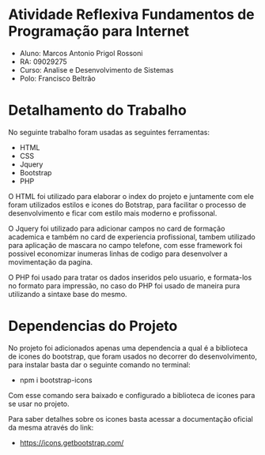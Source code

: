 # Atividade Reflexiva Fundamentos de Programação para Internet

- Aluno: Marcos Antonio Prigol Rossoni
- RA: 09029275
- Curso: Analise e Desenvolvimento de Sistemas
- Polo: Francisco Beltrão

# Detalhamento do Trabalho

No seguinte trabalho foram usadas as seguintes ferramentas:
- HTML
- CSS
- Jquery
- Bootstrap
- PHP

O HTML foi utilizado para elaborar o index do projeto e juntamente com ele foram utilizados estilos e icones do Botstrap, para facilitar o processo de desenvolvimento e ficar com estilo mais moderno e profissonal.

O Jquery foi utilizado para adicionar campos no card de formação academica e também no card de experiencia profissional, tambem utilizado para aplicação de mascara no campo telefone, com esse framework foi possivel economizar inumeras linhas de codigo para desenvolver a movimentação da pagina.

O PHP foi usado para tratar os dados inseridos pelo usuario, e formata-los no formato para impressão, no caso do PHP foi usado de maneira pura utilizando a sintaxe base do mesmo.

# Dependencias do Projeto

No projeto foi adicionados apenas uma dependencia a qual é a biblioteca de icones do bootstrap, que foram usados no decorrer do desenvolvimento, para instalar basta dar o seguinte comando no terminal: 

- npm i bootstrap-icons

Com esse comando sera baixado e configurado a biblioteca de icones para se usar no projeto.

Para saber detalhes sobre os icones basta acessar a documentação oficial da mesma através do link:

- https://icons.getbootstrap.com/